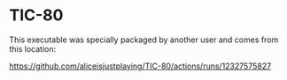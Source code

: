 # TIC-80
This executable was specially packaged by another user and comes from this location:

https://github.com/aliceisjustplaying/TIC-80/actions/runs/12327575827
